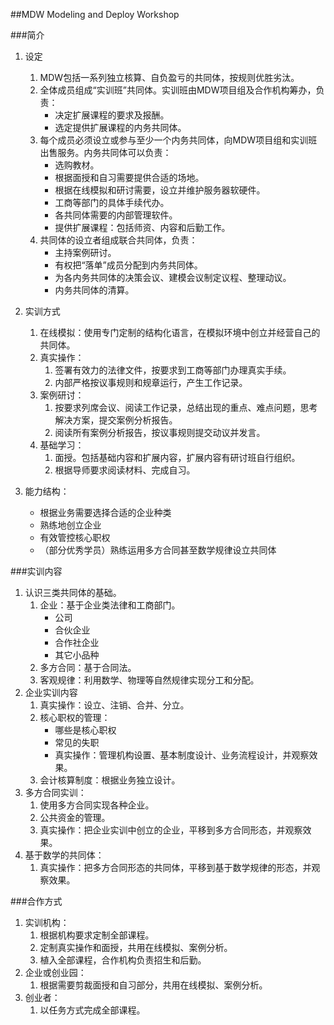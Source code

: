 ##MDW
Modeling and Deploy Workshop

###简介
1. 设定
	1. MDW包括一系列独立核算、自负盈亏的共同体，按规则优胜劣汰。
	2. 全体成员组成“实训班”共同体。实训班由MDW项目组及合作机构筹办，负责：
		* 决定扩展课程的要求及报酬。
		* 选定提供扩展课程的内务共同体。
	3. 每个成员必须设立或参与至少一个内务共同体，向MDW项目组和实训班出售服务。内务共同体可以负责：
		* 选购教材。
		* 根据面授和自习需要提供合适的场地。
		* 根据在线模拟和研讨需要，设立并维护服务器软硬件。
		* 工商等部门的具体手续代办。
		* 各共同体需要的内部管理软件。
		* 提供扩展课程：包括师资、内容和后勤工作。
	4. 共同体的设立者组成联合共同体，负责：
		* 主持案例研讨。
		* 有权把“落单”成员分配到内务共同体。
		* 为各内务共同体的决策会议、建模会议制定议程、整理动议。
		* 内务共同体的清算。

2. 实训方式
	1. 在线模拟：使用专门定制的结构化语言，在模拟环境中创立并经营自己的共同体。
	2. 真实操作：
		1. 签署有效力的法律文件，按要求到工商等部门办理真实手续。
		2. 内部严格按议事规则和规章运行，产生工作记录。
	3. 案例研讨：
		1. 按要求列席会议、阅读工作记录，总结出现的重点、难点问题，思考解决方案，提交案例分析报告。
		2. 阅读所有案例分析报告，按议事规则提交动议并发言。
	4. 基础学习：
		1. 面授。包括基础内容和扩展内容，扩展内容有研讨班自行组织。
		2. 根据导师要求阅读材料、完成自习。
3. 能力结构：
	* 根据业务需要选择合适的企业种类
	* 熟练地创立企业
	* 有效管控核心职权
	* （部分优秀学员）熟练运用多方合同甚至数学规律设立共同体

###实训内容
1. 认识三类共同体的基础。
	1. 企业：基于企业类法律和工商部门。
		* 公司
		* 合伙企业
		* 合作社企业
		* 其它小品种
	2. 多方合同：基于合同法。
	3. 客观规律：利用数学、物理等自然规律实现分工和分配。
2. 企业实训内容
	1. 真实操作：设立、注销、合并、分立。
	2. 核心职权的管理：
		* 哪些是核心职权
		* 常见的失职
		* 真实操作：管理机构设置、基本制度设计、业务流程设计，并观察效果。
	3. 会计核算制度：根据业务独立设计。 
3. 多方合同实训：
	1. 使用多方合同实现各种企业。
	2. 公共资金的管理。
	3. 真实操作：把企业实训中创立的企业，平移到多方合同形态，并观察效果。
4. 基于数学的共同体：
	1. 真实操作：把多方合同形态的共同体，平移到基于数学规律的形态，并观察效果。

###合作方式
1. 实训机构：
	1. 根据机构要求定制全部课程。
	2. 定制真实操作和面授，共用在线模拟、案例分析。
	3. 植入全部课程，合作机构负责招生和后勤。
2. 企业或创业园：
	1. 根据需要剪裁面授和自习部分，共用在线模拟、案例分析。
3. 创业者：
	1. 以任务方式完成全部课程。